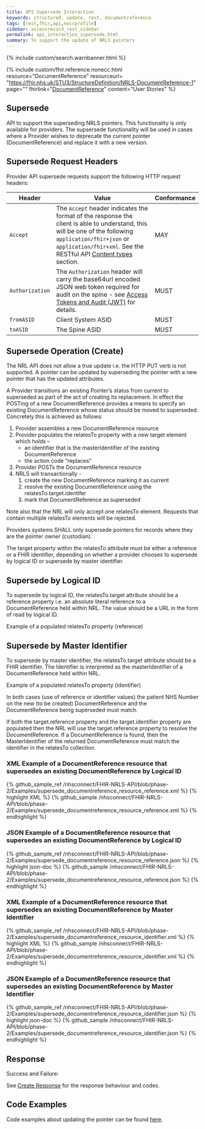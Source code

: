 ```yaml
---
title: API Supersede Interaction
keywords: structured, update, rest, documentreference
tags: [rest,fhir,api,noccprofile]
sidebar: accessrecord_rest_sidebar
permalink: api_interaction_supersede.html
summary: To support the update of NRLS pointers
---
```


{% include custom/search.warnbanner.html %}

{% include custom/fhir.reference.nonecc.html resource="DocumentReference" resourceurl= "https://fhir.nhs.uk/STU3/StructureDefinition/NRLS-DocumentReference-1" page="" fhirlink="[DocumentReference](https://www.hl7.org/fhir/STU3/documentreference.html)" content="User Stories" %}


## Supersede ##

API to support the superseding NRLS pointers. This functionality is only available for providers.
The supsersede functionality will be used in cases where a Provider wishes to deprecate the current pointer (DocumentReference) and replace it with a new version.

## Supersede Request Headers ##

Provider API supersede requests support the following HTTP request headers:

| Header               | Value |Conformance |
|----------------------|-------|-------|
| `Accept`      | The `Accept` header indicates the format of the response the client is able to understand, this will be one of the following <code class="highlighter-rouge">application/fhir+json</code> or <code class="highlighter-rouge">application/fhir+xml</code>. See the RESTful API [Content types](development_general_api_guidance.html#content-types) section. | MAY |
| `Authorization`      | The `Authorization` header will carry the base64url encoded JSON web token required for audit on the spine - see [Access Tokens and Audit (JWT)](integration_access_tokens_and_audit_JWT.html) for details. |  MUST |
| `fromASID`           | Client System ASID | MUST |
| `toASID`             | The Spine ASID | MUST |


## Supersede Operation (Create) ##

The NRL API does not allow a true update i.e. the HTTP PUT verb is not supported. 
A pointer can be updated by superseding the pointer with a new pointer that has the updated attributes. 

A Provider transitions an existing Pointer’s status from current to superseded as part of the act of creating its replacement. In effect the POSTing of a new DocumentReference provides a means to specify an existing DocumentReference whose status should be moved to superseded. Concretely this is achieved as follows:

1.	Provider assembles a new DocumentReference resource
2.	Provider populates the relatesTo property with a new target element which holds  –
	- an identifier that is the masterIdentifier of the existing DocumentReference
	- the action code “replaces”
3.	Provider POSTs the DocumentReference resource
4.	NRLS will transactionally -
	1. create the new DocumentReference marking it as current
	2. resolve the existing DocumentReference using the relatesTo.target.identifer
	3. mark that DocumentReference as superseded

Note also that the NRL will only accept one relatesTo element. Requests that contain multiple relatesTo elements will be rejected. 

Providers systems SHALL only supersede pointers for records where they are the pointer owner (custodian).

The target property within the relatesTo attribute must be either a reference or a FHIR identifier, depending on whether a provider chooses to supersede by logical ID or supersede by master identifier. 

## Supersede by Logical ID ##

To supersede by logical ID, the relatesTo.target attribute should be a reference property i.e. an absolute literal reference to a DocumentReference held within NRL. The value should be a URL in the form of read by logical ID.

Example of a populated relatesTo property (reference) 

<!-- TODO add code example -->

## Supersede by Master Identifier ##

To supersede by master identifier, the relatesTo.target attribute should be a FHIR identifier. The Identifier is interpreted as the masterIdentifier of a DocumentReference held within NRL.

Example of a populated relatesTo property (identifier) 

<!-- TODO add code example -->

In both cases (use of reference or identifier values) the patient NHS Number on the new (to be created) DocumentReference and the DocumentReference being superseded must match.

If both the target.reference property and the target.identifier property are populated then the NRL will use the target.reference property to resolve the DocumentReference. If a DocumentReference is found, then the MasterIdentifier of the returned DocumentReference must match the identifier in the relatesTo collection.

### XML Example of a DocumentReference resource that supersedes an existing DocumentReference by Logical ID ###

<div class="github-sample-wrapper">
{% github_sample_ref /nhsconnect/FHIR-NRLS-API/blob/phase-2/Examples/supersede_documentreference_resource_reference.xml %}
{% highlight XML %}
{% github_sample /nhsconnect/FHIR-NRLS-API/blob/phase-2/Examples/supersede_documentreference_resource_reference.xml %}
{% endhighlight %}
</div>

### JSON Example of a DocumentReference resource that supersedes an existing DocumentReference by Logical ID ###

<div class="github-sample-wrapper">
{% github_sample_ref /nhsconnect/FHIR-NRLS-API/blob/phase-2/Examples/supersede_documentreference_resource_reference.json %}
{% highlight json-doc %}
{% github_sample /nhsconnect/FHIR-NRLS-API/blob/phase-2/Examples/supersede_documentreference_resource_reference.json %}
{% endhighlight %}
</div>

### XML Example of a DocumentReference resource that supersedes an existing DocumentReference by Master Identifier ###

<div class="github-sample-wrapper">
{% github_sample_ref /nhsconnect/FHIR-NRLS-API/blob/phase-2/Examples/supersede_documentreference_resource_identifier.xml %}
{% highlight XML %}
{% github_sample /nhsconnect/FHIR-NRLS-API/blob/phase-2/Examples/supersede_documentreference_resource_identifier.xml %}
{% endhighlight %}
</div>

### JSON Example of a DocumentReference resource that supersedes an existing DocumentReference by Master Identifier ###

<div class="github-sample-wrapper">
{% github_sample_ref /nhsconnect/FHIR-NRLS-API/blob/phase-2/Examples/supersede_documentreference_resource_identifier.json %}
{% highlight json-doc %}
{% github_sample /nhsconnect/FHIR-NRLS-API/blob/phase-2/Examples/supersede_documentreference_resource_identifier.json %}
{% endhighlight %}
</div>

## Response ##

Success and Failure:

See [Create Response](api_interaction_create.html#create-response) for the response behaviour and codes.

## Code Examples ##

Code examples about updating the pointer can be found [here](api_interaction_create.html#code-examples).
